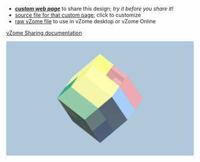 
 - [***custom web page***][post] to share this design; *try it before you share it!*
 - [source file for that custom page][source]; click to customize
 - [raw vZome file][raw] to use in vZome desktop or vZome Online

[vZome Sharing documentation](https://vzome.github.io/vzome/sharing.html#how-it-works)

![Image](<Double RD 8.png>)


[post]: <https://John-Kostick.github.io/vzome-sharing/2021/12/12/Double RD 8-17-41-40.html>
[source]: <https://github.com/John-Kostick/vzome-sharing/edit/main/_posts/2021-12-12-Double RD 8-17-41-40.md>
[raw]: <https://raw.githubusercontent.com/John-Kostick/vzome-sharing/main/2021/12/12/17-41-40-Double RD 8/Double RD 8.vZome>